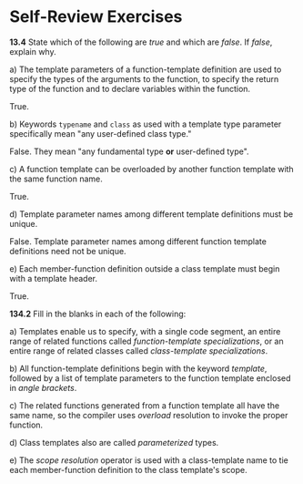 # Self-Review Exercises

**13.4** State which of the following are _true_ and which are _false_. If _false_, explain why.

a) The template parameters of a function-template definition are used to specify the types of the arguments to the function, to specify the return type of the function and to declare variables within the function.

True.

b) Keywords `typename` and `class` as used with a template type parameter specifically mean "any user-defined class type."

False. They mean "any fundamental type **or** user-defined type".

c) A function template can be overloaded by another function template with the same function name.

True.

d) Template parameter names among different template definitions must be unique.

False. Template parameter names among different function template definitions need not be unique.

e) Each member-function definition outside a class template must begin with a template header.

True.


**134.2** Fill in the blanks in each of the following:

a) Templates enable us to specify, with a single code segment, an entire range of related functions called _function-template specializations_, or an entire range of related classes called _class-template specializations_.

b) All function-template definitions begin with the keyword _template_, followed by a list of template parameters to the function template enclosed in _angle brackets_.

c) The related functions generated from a function template all have the same name, so the compiler uses _overload_ resolution to invoke the proper function.

d) Class templates also are called _parameterized_ types.

e) The _scope resolution_ operator is used with a class-template name to tie each member-function definition to the class template's scope.
